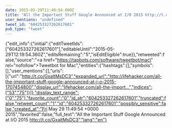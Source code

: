 ```yaml
---
date: 2015-05-29T11:49:54.000Z
title: "All the Important Stuff Google Announced at I/O 2015 http://t.co/GxaltMsDC3″"
user_mentions: "undefined"
tweet_id: "604253327262617601"
pub_type: "tweet"
---
```

{"edit_info":{"initial":{"editTweetIds":["604253327262617601"],"editableUntil":"2015-05-29T12:19:54.360Z","editsRemaining":"5","isEditEligible":true}},"retweeted":false,"source":"<a href=\"https://tapbots.com/software/tweetbot/mac\" rel=\"nofollow\">Tweetbot for Mac</a>","entities":{"hashtags":[],"symbols":[],"user_mentions":[],"urls":[{"url":"http://t.co/GxaltMsDC3","expanded_url":"http://lifehacker.com/all-the-important-stuff-google-announced-at-i-o-2015-1707454800","display_url":"lifehacker.com/all-the-import…","indices":["53","75"]}]},"display_text_range":["0","75"],"favorite_count":"0","id_str":"604253327262617601","truncated":false,"retweet_count":"1","id":"604253327262617601","possibly_sensitive":false,"created_at":"Fri May 29 11:49:54 +0000 2015","favorited":false,"full_text":"All the Important Stuff Google Announced at I/O 2015 http://t.co/GxaltMsDC3","lang":"en"}
